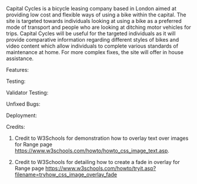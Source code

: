 Capital Cycles is a bicycle leasing company based in London aimed at providing low cost and flexible ways of using a bike within the capital. The site is targeted towards individuals looking at using a bike as a preferred mode of transport and people who are looking at ditching motor vehicles for trips. Capital Cycles will be useful for the targeted individuals as it will provide comparative information regarding different styles of bikes and video content which allow individuals to complete various standards of maintenance at home. For more complex fixes, the site will offer in house assistance.

Features:

Testing:

Validator Testing:

Unfixed Bugs:

Deployment:

Credits:

1. Credit to W3Schools for demonstration how to overlay text over images for Range page https://www.w3schools.com/howto/howto_css_image_text.asp.

2. Credit to W3Schools for detailing how to create a fade in overlay for Range page https://www.w3schools.com/howto/tryit.asp?filename=tryhow_css_image_overlay_fade
